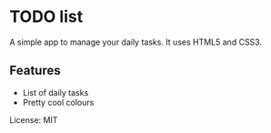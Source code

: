 # TODO list
A simple app to manage your daily tasks.
It uses HTML5 and CSS3.

## Features
* List of daily tasks
* Pretty cool colours

License: MIT
